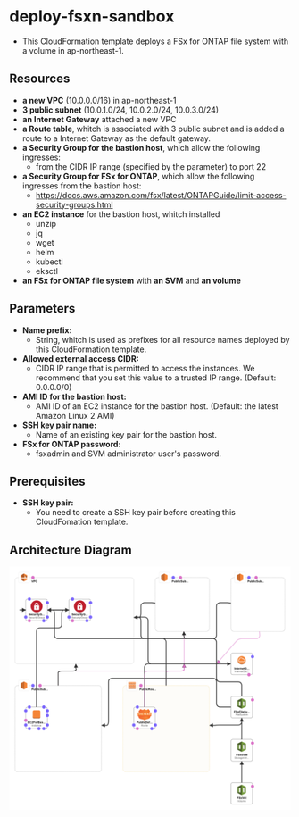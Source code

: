 # deploy-fsxn-sandbox
- This CloudFormation template deploys a FSx for ONTAP file system with a volume in ap-northeast-1.
## Resources
  - **a new VPC** (10.0.0.0/16) in ap-northeast-1
- **3 public subnet** (10.0.1.0/24, 10.0.2.0/24, 10.0.3.0/24)
- **an Internet Gateway** attached a new VPC
- **a Route table**, whitch is associated with 3 public subnet and is added a route to a Internet Gateway as the default gateway.
- **a Security Group for the bastion host**, which allow the following ingresses:
  - from the CIDR IP range (specified by the parameter) to port 22
- **a Security Group for FSx for ONTAP**, which allow the following ingresses from the bastion host:
  - https://docs.aws.amazon.com/fsx/latest/ONTAPGuide/limit-access-security-groups.html
- **an EC2 instance** for the bastion host, whitch installed
  - unzip
  - jq
  - wget
  - helm
  - kubectl
  - eksctl
- **an FSx for ONTAP file system** with **an SVM** and **an volume**

## Parameters
- **Name prefix:**
  - String, whitch is used as prefixes for all resource names deployed by this CloudFormation template.
- **Allowed external access CIDR:**
  - CIDR IP range that is permitted to access the instances. We recommend
    that you set this value to a trusted IP range. (Default: 0.0.0.0/0)
- **AMI ID for the bastion host:**
  - AMI ID of an EC2 instance for the bastion host. (Default: the latest Amazon Linux 2 AMI)
- **SSH key pair name:**
  - Name of an existing key pair for the bastion host.
- **FSx for ONTAP password:**
  - fsxadmin and SVM administrator user's password.

## Prerequisites
- **SSH key pair:**
  - You need to create a SSH key pair before creating this CloudFomation template.

## Architecture Diagram
![deploy-fsxn-sandbox.png](deploy-fsxn-sandbox.png)
